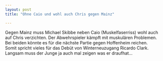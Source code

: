 ```yaml
---
layout: post
title: "Ohne Caio und wohl auch Chris gegen Mainz"

---
```


Gegen Mainz muss Michael Skibbe neben Caio (Muskelfaserriss) wohl auch auf Chris verzichten. Der Abwehrspieler kämpft mit muskulären Problemen. Bei beiden könnte es für die nächste Partie gegen Hoffenheim reichen. Somit spricht vieles für das Debüt von Winterneuzugang Ricardo Clark. Langsam muss der Junge ja auch mal zeigen was er draufhat...


